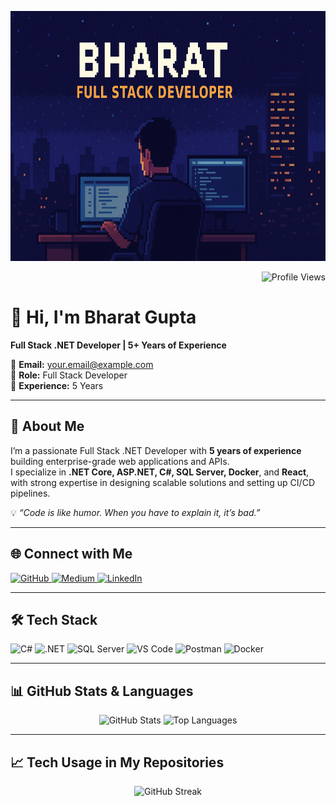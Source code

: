 <!-- Banner Image -->
<p align="center">
  <img src="https://raw.githubusercontent.com/Crypt1cOne/Crypt1cOne/main/banner.png" alt="Software Engineer Banner" width="100%" height="400px">
</p>

<!-- Profile View Count -->
<p align="right">
  <img src="https://komarev.com/ghpvc/?username=Crypt1cOne&label=Profile%20views&color=0e75b6&style=flat" alt="Profile Views" />
</p>

# 👋 Hi, I'm Bharat Gupta  
**Full Stack .NET Developer | 5+ Years of Experience**  

📧 **Email:** your.email@example.com  
💼 **Role:** Full Stack Developer  
📆 **Experience:** 5 Years  

---

## 🚀 About Me  
I’m a passionate Full Stack .NET Developer with **5 years of experience** building enterprise-grade web applications and APIs.  
I specialize in **.NET Core, ASP.NET, C#, SQL Server, Docker**, and **React**, with strong expertise in designing scalable solutions and setting up CI/CD pipelines.

💡 *“Code is like humor. When you have to explain it, it’s bad.”*

---

## 🌐 Connect with Me  
<p align="left">
  <a href="https://github.com/Crypt1cOne" target="_blank">
    <img src="https://img.shields.io/badge/GitHub-100000?style=for-the-badge&logo=github&logoColor=white" alt="GitHub" />
  </a>
  <a href="https://medium.com/@your-medium" target="_blank">
    <img src="https://img.shields.io/badge/Medium-12100E?style=for-the-badge&logo=medium&logoColor=white" alt="Medium" />
  </a>
  <a href="https://www.linkedin.com/in/your-linkedin" target="_blank">
    <img src="https://img.shields.io/badge/LinkedIn-0077B5?style=for-the-badge&logo=linkedin&logoColor=white" alt="LinkedIn" />
  </a>
</p>

---

## 🛠️ Tech Stack  
<p align="left">
  <img src="https://img.shields.io/badge/C%23-239120?style=for-the-badge&logo=c-sharp&logoColor=white" alt="C#" />
  <img src="https://img.shields.io/badge/.NET-512BD4?style=for-the-badge&logo=dotnet&logoColor=white" alt=".NET" />
  <img src="https://img.shields.io/badge/SQL%20Server-CC2927?style=for-the-badge&logo=microsoft-sql-server&logoColor=white" alt="SQL Server" />
  <img src="https://img.shields.io/badge/VS%20Code-007ACC?style=for-the-badge&logo=visual-studio-code&logoColor=white" alt="VS Code" />
  <img src="https://img.shields.io/badge/Postman-FF6C37?style=for-the-badge&logo=postman&logoColor=white" alt="Postman" />
  <img src="https://img.shields.io/badge/Docker-2496ED?style=for-the-badge&logo=docker&logoColor=white" alt="Docker" />
</p>

---

## 📊 GitHub Stats & Languages  
<p align="center">
  <img src="https://github-readme-stats.vercel.app/api?username=Crypt1cOne&show_icons=true&theme=tokyonight" alt="GitHub Stats" height="180"/>
  <img src="https://github-readme-stats.vercel.app/api/top-langs/?username=Crypt1cOne&layout=compact&theme=tokyonight" alt="Top Languages" height="180"/>
</p>

---

## 📈 Tech Usage in My Repositories  
<p align="center">
  <img src="https://github-readme-streak-stats.herokuapp.com/?user=Crypt1cOne&theme=tokyonight" alt="GitHub Streak" height="180" />
</p>
